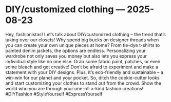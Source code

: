 # DIY/customized clothing — 2025-08-23

Hey, fashionistas! Let’s talk about DIY/customized clothing – the trend that’s taking over our closets! Why spend big bucks on designer threads when you can create your own unique pieces at home? From tie-dye t-shirts to painted denim jackets, the options are endless. Personalizing your wardrobe not only saves you money but also lets you express your individual style like no one else. Grab some fabric paint, patches, or even some bleach and get creative! Don’t be afraid to experiment and make a statement with your DIY designs. Plus, it’s eco-friendly and sustainable – a win-win for our planet and your pocket. So, ditch the cookie-cutter looks and start customizing your clothes to stand out from the crowd. Show the world who you are through your one-of-a-kind fashion creations! #DIYFashion #StyleYourself #ExpressYourself